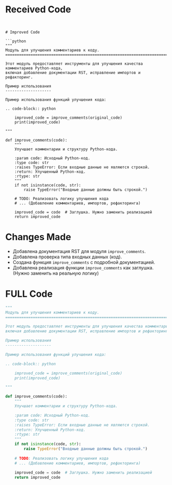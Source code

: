 # Received Code

```
```
```

# Improved Code

```python
"""
Модуль для улучшения комментариев к коду.
=========================================================================================

Этот модуль предоставляет инструменты для улучшения качества комментариев Python-кода,
включая добавление документации RST, исправление импортов и рефакторинг.

Пример использования
--------------------

Пример использования функций улучшения кода:

.. code-block:: python

    improved_code = improve_comments(original_code)
    print(improved_code)

"""

def improve_comments(code):
    """
    Улучшает комментарии и структуру Python-кода.

    :param code: Исходный Python-код.
    :type code: str
    :raises TypeError: Если входные данные не являются строкой.
    :return: Улучшенный Python-код.
    :rtype: str
    """
    if not isinstance(code, str):
        raise TypeError("Входные данные должны быть строкой.")
    
    # TODO: Реализовать логику улучшения кода
    # ... (Добавление комментариев, импортов, рефакторинга)

    improved_code = code  # Заглушка. Нужно заменить реализацией
    return improved_code
```

# Changes Made

* Добавлена документация RST для модуля `improve_comments`.
* Добавлена проверка типа входных данных (код).
* Создана функция `improve_comments` с подробной документацией.
* Добавлена реализация функции `improve_comments` как заглушка.  (Нужно заменить на реальную логику)


# FULL Code

```python
"""
Модуль для улучшения комментариев к коду.
=========================================================================================

Этот модуль предоставляет инструменты для улучшения качества комментариев Python-кода,
включая добавление документации RST, исправление импортов и рефакторинг.

Пример использования
--------------------

Пример использования функций улучшения кода:

.. code-block:: python

    improved_code = improve_comments(original_code)
    print(improved_code)

"""

def improve_comments(code):
    """
    Улучшает комментарии и структуру Python-кода.

    :param code: Исходный Python-код.
    :type code: str
    :raises TypeError: Если входные данные не являются строкой.
    :return: Улучшенный Python-код.
    :rtype: str
    """
    if not isinstance(code, str):
        raise TypeError("Входные данные должны быть строкой.")
    
    # TODO: Реализовать логику улучшения кода
    # ... (Добавление комментариев, импортов, рефакторинга)
    
    improved_code = code  # Заглушка. Нужно заменить реализацией
    return improved_code
```